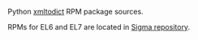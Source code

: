 Python [xmltodict](https://github.com/martinblech/xmltodict) RPM package sources.

RPMs for EL6 and EL7 are located in [Sigma repository](http://sigmarepo.zamriy.info/repo/EL).

